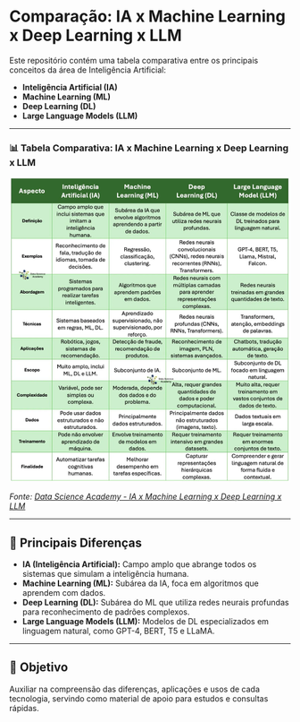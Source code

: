 # Comparação: IA x Machine Learning x Deep Learning x LLM

Este repositório contém uma tabela comparativa entre os principais conceitos da área de Inteligência Artificial:  
- **Inteligência Artificial (IA)**  
- **Machine Learning (ML)**  
- **Deep Learning (DL)**  
- **Large Language Models (LLM)**  

---

### 📊 Tabela Comparativa: IA x Machine Learning x Deep Learning x LLM

![Tabela Comparativa](IA-x-Machine-Learning-x-Deep-Learning-x-LLMs-1.png)

*Fonte: [Data Science Academy - IA x Machine Learning x Deep Learning x LLM](https://blog.dsacademy.com.br/ia-x-machine-learning-x-deep-learning-x-llm/)*

---

## 📌 Principais Diferenças

- **IA (Inteligência Artificial):** Campo amplo que abrange todos os sistemas que simulam a inteligência humana.  
- **Machine Learning (ML):** Subárea da IA, foca em algoritmos que aprendem com dados.  
- **Deep Learning (DL):** Subárea do ML que utiliza redes neurais profundas para reconhecimento de padrões complexos.  
- **Large Language Models (LLM):** Modelos de DL especializados em linguagem natural, como GPT-4, BERT, T5 e LLaMA.  

---

## 🚀 Objetivo
Auxiliar na compreensão das diferenças, aplicações e usos de cada tecnologia, servindo como material de apoio para estudos e consultas rápidas.
